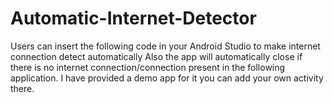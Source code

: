 # Automatic-Internet-Detector
Users can insert the following code in your Android Studio to make internet connection detect automatically
Also the app will automatically close if there is no internet connection/connection present in the following application.
I have provided a demo app for it you can add your own activity there.
